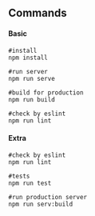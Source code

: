 ## Commands
#### Basic
```shell
#install
npm install
```

```shell
#run server
npm run serve
```

```shell
#build for production
npm run build
```

```shell
#check by eslint
npm run lint
```
#### Extra
```shell
#check by eslint
npm run lint
```
```shell
#tests
npm run test
```
```shell
#run production server
npm run serv:build
```
